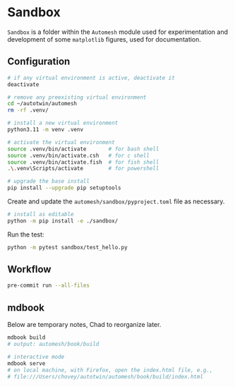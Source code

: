 # Sandbox

`Sandbox` is a folder within the `Automesh` module used for experimentation and development of some `matplotlib` figures, used for documentation.

## Configuration

```bash
# if any virtual environment is active, deactivate it
deactivate

# remove any preexisting virtual environment
cd ~/autotwin/automesh
rm -rf .venv/

# install a new virtual environment
python3.11 -m venv .venv

# activate the virtual environment
source .venv/bin/activate       # for bash shell
source .venv/bin/activate.csh   # for c shell
source .venv/bin/activate.fish  # for fish shell
.\.venv\Scripts/activate        # for powershell

# upgrade the base install
pip install --upgrade pip setuptools
```

Create and update the `automesh/sandbox/pyproject.toml` file as necessary.

```bash
# install as editable
python -m pip install -e ./sandbox/
```

Run the test:

```bash
python -m pytest sandbox/test_hello.py
```

## Workflow

```bash
pre-commit run --all-files
```

## mdbook

Below are temporary notes, Chad to reorganize later.

```bash
mdbook build
# output: automesh/book/build

# interactive mode
mdbook serve
# on local machine, with Firefox, open the index.html file, e.g.,
# file:///Users/chovey/autotwin/automesh/book/build/index.html
```
